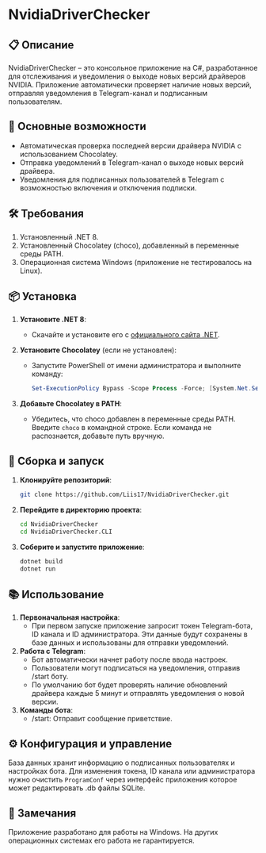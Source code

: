 # NvidiaDriverChecker

## 📋 Описание

NvidiaDriverChecker – это консольное приложение на C#, разработанное для отслеживания и уведомления о выходе новых версий драйверов NVIDIA. Приложение автоматически проверяет наличие новых версий, отправляя уведомления в Telegram-канал и подписанным пользователям. 

## 🚀 Основные возможности

- Автоматическая проверка последней версии драйвера NVIDIA с использованием Chocolatey.
- Отправка уведомлений в Telegram-канал о выходе новых версий драйвера.
- Уведомления для подписанных пользователей в Telegram с возможностью включения и отключения подписки.

## 🛠️ Требования

1. Установленный .NET 8.
2. Установленный Chocolatey (choco), добавленный в переменные среды PATH.
3. Операционная система Windows (приложение не тестировалось на Linux).

## 📦 Установка

1. **Установите .NET 8**:
   - Скачайте и установите его с [официального сайта .NET](https://dotnet.microsoft.com/).
   
2. **Установите Chocolatey** (если не установлен):
   - Запустите PowerShell от имени администратора и выполните команду:
     ```powershell
     Set-ExecutionPolicy Bypass -Scope Process -Force; [System.Net.ServicePointManager]::SecurityProtocol = [System.Net.ServicePointManager]::SecurityProtocol -bor 3072; iex ((New-Object System.Net.WebClient).DownloadString('https://community.chocolatey.org/install.ps1'))
     ```
3. **Добавьте Chocolatey в PATH**:
   - Убедитесь, что choco добавлен в переменные среды PATH. Введите `choco` в командной строке. Если команда не распознается, добавьте путь вручную.

## 🔧 Сборка и запуск

1. **Клонируйте репозиторий**:
   ```bash
   git clone https://github.com/Liis17/NvidiaDriverChecker.git
   ```
2. **Перейдите в директорию проекта**:
   ```bash
   cd NvidiaDriverChecker
   cd NvidiaDriverChecker.CLI
   ```
3. **Соберите и запустите приложение**:
   ```bash
   dotnet build
   dotnet run
   ```
## 📚 Использование
1. **Первоначальная настройка**:
    - При первом запуске приложение запросит токен Telegram-бота, ID канала и ID администратора. Эти данные будут сохранены в базе данных и использованы для отправки уведомлений.
2. **Работа с Telegram**:
    - Бот автоматически начнет работу после ввода настроек.
    - Пользователи могут подписаться на уведомления, отправив /start боту.
    - По умолчанию бот будет проверять наличие обновлений драйвера каждые 5 минут и отправлять уведомления о новой версии.
3. **Команды бота**:
    - /start: Отправит сообщение приветствие.
## ⚙️ Конфигурация и управление
База данных хранит информацию о подписанных пользователях и настройках бота. Для изменения токена, ID канала или администратора нужно очистить ```ProgramConf``` через интерфейс приложения которое может редактировать .db файлы SQLite.
## 📝 Замечания
Приложение разработано для работы на Windows. На других операционных системах его работа не гарантируется. 
